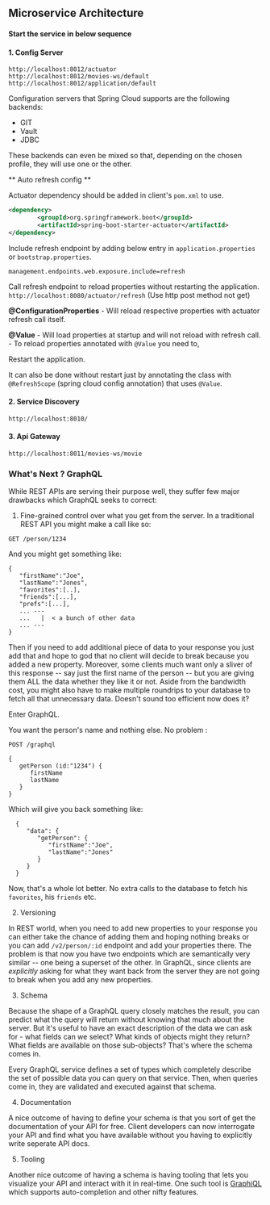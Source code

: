 ## Microservice Architecture

#### Start the service in below sequence

#### 1. Config Server
`http://localhost:8012/actuator`<br>
`http://localhost:8012/movies-ws/default`<br>
`http://localhost:8012/application/default`

Configuration servers that Spring Cloud supports are the following backends:

- GIT
- Vault
- JDBC

These backends can even be mixed so that, depending on the chosen profile, they will use one or the other.

** Auto refresh config **

Actuator dependency should be added in client's `pom.xml` to use.

```xml
<dependency>
        <groupId>org.springframework.boot</groupId>
        <artifactId>spring-boot-starter-actuator</artifactId>
</dependency>
```

Include refresh endpoint by adding below entry in `application.properties` or `bootstrap.properties`.

```properties
management.endpoints.web.exposure.include=refresh
```

Call refresh endpoint to reload properties without restarting the application. `http://localhost:8080/actuator/refresh` (Use http post method not get)

**@ConfigurationProperties** - Will reload respective properties with actuator refresh call itself.

**@Value** - Will load properties at startup and will not reload with refresh call. - To reload properties annotated with `@Value` you need to,

Restart the application.

It can also be done without restart just by annotating the class with `@RefreshScope` (spring cloud config annotation) that uses `@Value`.


#### 2. Service Discovery
`http://localhost:8010/`

#### 3. Api Gateway
`http://localhost:8011/movies-ws/movie`


### What's Next ? GraphQL

While REST APIs are serving their purpose well, they suffer few major drawbacks which GraphQL seeks to correct: 

1. Fine-grained control over what you get from the server. In a traditional REST API you might make a call like so: 

```
GET /person/1234
```

And you might get something like:

```
{
   "firstName":"Joe",
   "lastName":"Jones",
   "favorites":[..],
   "friends":[...],
   "prefs":[...],
   ... ---
   ...   |  < a bunch of other data
   ... --- 
}
```

Then if you need to add additional piece of data to your response you just add that and hope to god that no client will decide to break because you added a new property. Moreover, some clients much want only a sliver of this response -- say just the first name of the person -- but you are giving them ALL the data whether they like it or not. Aside from the bandwidth cost, you might also have to make multiple roundrips to your database to fetch all that unnecessary data. Doesn't sound too efficient now does it? 

Enter GraphQL. 

You want the person's name and nothing else. No problem :

```
POST /graphql

{
   getPerson (id:"1234") {
      firstName
      lastName
   }
}
```

Which will give you back something like:

```
  {
     "data": {
        "getPerson": {
           "firstName":"Joe",
           "lastName":"Jones"
        }
     }
  }
```

Now, that's a whole lot better. No extra calls to the database to fetch his `favorites`, his `friends` etc.

2. Versioning

In REST world, when you need to add new properties to your response you can either take the chance of adding them and hoping nothing breaks or you can add `/v2/person/:id` endpoint and add your properties there. The problem is that now you have two endpoints which are semantically very similar -- one being a superset of the other. In GraphQL, since clients are *explicitly* asking for what they want back from the server they are not going to break when you add any new properties.

3. Schema

Because the shape of a GraphQL query closely matches the result, you can predict what the query will return without knowing that much about the server. But it's useful to have an exact description of the data we can ask for - what fields can we select? What kinds of objects might they return? What fields are available on those sub-objects? That's where the schema comes in.

Every GraphQL service defines a set of types which completely describe the set of possible data you can query on that service. Then, when queries come in, they are validated and executed against that schema.

4. Documentation

A nice outcome of having to define your schema is that you sort of get the documentation of your API for free. Client developers can now interrogate your API and find what you have available without you having to explicitly write seperate API docs.

5. Tooling 

Another nice outcome of having a schema is having tooling that lets you visualize your API and interact with it in real-time. One such tool is [GraphiQL](https://github.com/graphql/graphiql) which supports auto-completion and other nifty features.
